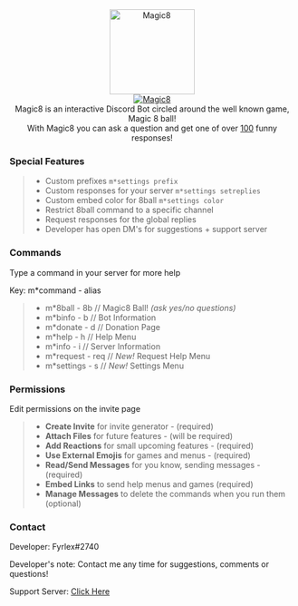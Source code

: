<div align="center">
<img src="https://i.imgur.com/5zAi5QU.png" width="150" height="150" alt="Magic8" class="center">
<br>
<a href="https://top.gg/bot/484148705507934208" >
  <img src="https://top.gg/api/widget/484148705507934208.svg?usernamecolor=9a00ff&topcolor=1F1F1F" alt="Magic8" />
</a><br>
</div>


<div align="center">
  Magic8 is an interactive Discord Bot circled around the well known game, Magic 8 ball!<br>
  With Magic8 you can ask a question and get one of over <u>100</u> funny responses!
</div>


### Special Features
> - Custom prefixes `m*settings prefix`
> - Custom responses for your server `m*settings setreplies`
> - Custom embed color for 8ball `m*settings color`
> - Restrict 8ball command to a specific channel
> - Request responses for the global replies
> - Developer has open DM's for suggestions + support server


### Commands 
<p>Type a command in your server for more help</p>
<p>Key: m*command - alias</p>

> - m\*8ball - 8b // Magic8 Ball! *(ask yes/no questions)*
> - m\*binfo - b // Bot Information
> - m\*donate - d // Donation Page
> - m\*help - h // Help Menu
> - m\*info - i // Server Information
> - m\*request - req // *New!* Request Help Menu
> - m\*settings - s // *New!* Settings Menu


### Permissions
<p>Edit permissions on the invite page</p>

> - **Create Invite** for invite generator - (required)
> - **Attach Files** for future features - (will be required)
> - **Add Reactions** for small upcoming features - (required)
> - **Use External Emojis** for games and menus - (required)
> - **Read/Send Messages** for you know, sending messages - (required)
> - **Embed Links** to send help menus and games (required)
> - **Manage Messages** to delete the commands when you run them (optional)


### Contact
Developer: Fyrlex#2740

Developer's note: Contact me any time for suggestions, comments or questions!

Support Server: [Click Here](https://dicsord.gg/MYKfu5Q)
